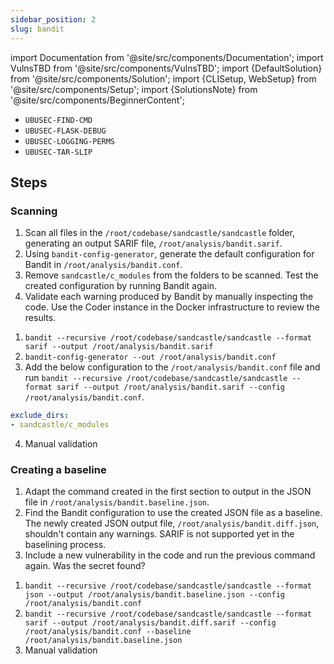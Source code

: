 ```yaml
---
sidebar_position: 2
slug: bandit
---
```


import Documentation from '@site/src/components/Documentation';
import VulnsTBD from '@site/src/components/VulnsTBD';
import {DefaultSolution} from '@site/src/components/Solution';
import {CLISetup, WebSetup} from '@site/src/components/Setup';
import {SolutionsNote} from '@site/src/components/BeginnerContent';

<VulnsTBD>

- `UBUSEC-FIND-CMD`
- `UBUSEC-FLASK-DEBUG`
- `UBUSEC-LOGGING-PERMS`
- `UBUSEC-TAR-SLIP`

</VulnsTBD>

<CLISetup software="Bandit" profile="static-analysis" container="static-analysers"/>

<WebSetup software="Coder" profile="static-analysis" link="http://127.0.0.1:8002" credentials="oss-fortress"/>

<Documentation software="Bandit" link="https://bandit.readthedocs.io/en/latest/index.html"/>

<SolutionsNote/>

## Steps

### Scanning

1. Scan all files in the `/root/codebase/sandcastle/sandcastle` folder, generating an output SARIF file, `/root/analysis/bandit.sarif`.
2. Using `bandit-config-generator`, generate the default configuration for Bandit in `/root/analysis/bandit.conf`.
3. Remove `sandcastle/c_modules` from the folders to be scanned. Test the created configuration by running Bandit again.
4. Validate each warning produced by Bandit by manually inspecting the code. Use the Coder instance in the Docker infrastructure to review the results.

<DefaultSolution>

1. `bandit --recursive /root/codebase/sandcastle/sandcastle --format sarif --output /root/analysis/bandit.sarif`
2. `bandit-config-generator --out /root/analysis/bandit.conf`
3. Add the below configuration to the `/root/analysis/bandit.conf` file and run `bandit --recursive /root/codebase/sandcastle/sandcastle --format sarif --output /root/analysis/bandit.sarif --config /root/analysis/bandit.conf`.

```yaml
exclude_dirs:
- sandcastle/c_modules
```

4. Manual validation

</DefaultSolution>

### Creating a baseline

1. Adapt the command created in the first section to output in the JSON file in `/root/analysis/bandit.baseline.json`.
2. Find the Bandit configuration to use the created JSON file as a baseline. The newly created JSON output file, `/root/analysis/bandit.diff.json`, shouldn't contain any warnings. SARIF is not supported yet in the baselining process.
3. Include a new vulnerability in the code and run the previous command again. Was the secret found?

<DefaultSolution>

1. `bandit --recursive /root/codebase/sandcastle/sandcastle --format json --output /root/analysis/bandit.baseline.json --config /root/analysis/bandit.conf`
2. `bandit --recursive /root/codebase/sandcastle/sandcastle --format sarif --output /root/analysis/bandit.diff.sarif --config /root/analysis/bandit.conf --baseline /root/analysis/bandit.baseline.json`
3. Manual validation

</DefaultSolution>
